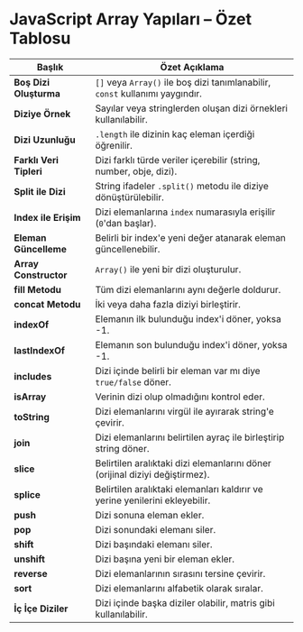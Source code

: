 # JavaScript Array Yapıları – Özet Tablosu

| **Başlık**                              | **Özet Açıklama**                                                                 |
|----------------------------------------|----------------------------------------------------------------------------------|
| **Boş Dizi Oluşturma**                 | `[]` veya `Array()` ile boş dizi tanımlanabilir, `const` kullanımı yaygındır.   |
| **Diziye Örnek**                       | Sayılar veya stringlerden oluşan dizi örnekleri kullanılabilir.                 |
| **Dizi Uzunluğu**                      | `.length` ile dizinin kaç eleman içerdiği öğrenilir.                            |
| **Farklı Veri Tipleri**                | Dizi farklı türde veriler içerebilir (string, number, obje, dizi).              |
| **Split ile Dizi**                     | String ifadeler `.split()` metodu ile diziye dönüştürülebilir.                  |
| **Index ile Erişim**                   | Dizi elemanlarına `index` numarasıyla erişilir (`0`'dan başlar).                |
| **Eleman Güncelleme**                  | Belirli bir index'e yeni değer atanarak eleman güncellenebilir.                 |
| **Array Constructor**                  | `Array()` ile yeni bir dizi oluşturulur.                                        |
| **fill Metodu**                        | Tüm dizi elemanlarını aynı değerle doldurur.                                    |
| **concat Metodu**                      | İki veya daha fazla diziyi birleştirir.                                         |
| **indexOf**                            | Elemanın ilk bulunduğu index'i döner, yoksa -1.                                 |
| **lastIndexOf**                        | Elemanın son bulunduğu index'i döner, yoksa -1.                                 |
| **includes**                           | Dizi içinde belirli bir eleman var mı diye `true/false` döner.                 |
| **isArray**                            | Verinin dizi olup olmadığını kontrol eder.                                      |
| **toString**                           | Dizi elemanlarını virgül ile ayırarak string'e çevirir.                         |
| **join**                               | Dizi elemanlarını belirtilen ayraç ile birleştirip string döner.                |
| **slice**                              | Belirtilen aralıktaki dizi elemanlarını döner (orijinal diziyi değiştirmez).   |
| **splice**                             | Belirtilen aralıktaki elemanları kaldırır ve yerine yenilerini ekleyebilir.     |
| **push**                               | Dizi sonuna eleman ekler.                                                       |
| **pop**                                | Dizi sonundaki elemanı siler.                                                   |
| **shift**                              | Dizi başındaki elemanı siler.                                                   |
| **unshift**                            | Dizi başına yeni bir eleman ekler.                                              |
| **reverse**                            | Dizi elemanlarının sırasını tersine çevirir.                                     |
| **sort**                               | Dizi elemanlarını alfabetik olarak sıralar.                                     |
| **İç İçe Diziler**                     | Dizi içinde başka diziler olabilir, matris gibi kullanılabilir.                 |
